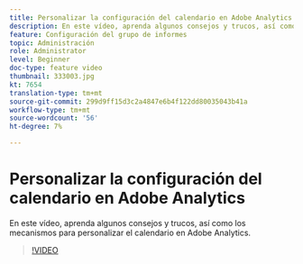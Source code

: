 ```yaml
---
title: Personalizar la configuración del calendario en Adobe Analytics
description: En este vídeo, aprenda algunos consejos y trucos, así como los mecanismos para personalizar el calendario en Adobe Analytics.
feature: Configuración del grupo de informes
topic: Administración
role: Administrator
level: Beginner
doc-type: feature video
thumbnail: 333003.jpg
kt: 7654
translation-type: tm+mt
source-git-commit: 299d9ff15d3c2a4847e6b4f122dd80035043b41a
workflow-type: tm+mt
source-wordcount: '56'
ht-degree: 7%

---
```



# Personalizar la configuración del calendario en Adobe Analytics

En este vídeo, aprenda algunos consejos y trucos, así como los mecanismos para personalizar el calendario en Adobe Analytics.

>[!VIDEO](https://video.tv.adobe.com/v/333003/?quality=12&learn=on)
